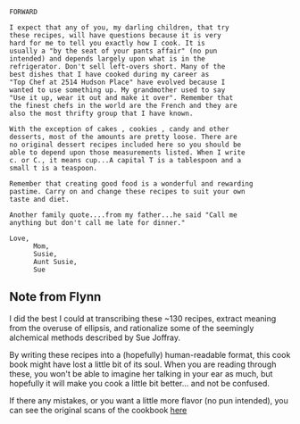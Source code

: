 ```
FORWARD

I expect that any of you, my darling children, that try
these recipes, will have questions because it is very
hard for me to tell you exactly how I cook. It is
usually a "by the seat of your pants affair" (no pun
intended) and depends largely upon what is in the
refrigerator. Don't sell left-overs short. Many of the
best dishes that I have cooked during my career as
"Top Chef at 2514 Hudson Place" have evolved because I
wanted to use something up. My grandmother used to say
"Use it up, wear it out and make it over". Remember that
the finest chefs in the world are the French and they are
also the most thrifty group that I have known.

With the exception of cakes , cookies , candy and other
desserts, most of the amounts are pretty loose. There are
no original dessert recipes included here so you should be
able to depend upon those measurements listed. When I write
c. or C., it means cup...A capital T is a tablespoon and a
small t is a teaspoon.

Remember that creating good food is a wonderful and rewarding
pastime. Carry on and change these recipes to suit your own
taste and diet.

Another family quote....from my father...he said "Call me
anything but don't call me late for dinner."

Love,
      Mom,
      Susie,
      Aunt Susie,
      Sue
```

## Note from Flynn

I did the best I could at transcribing these ~130 recipes, extract meaning from the overuse of ellipsis, and rationalize some of the seemingly alchemical methods described by Sue Joffray. 

By writing these recipes into a (hopefully) human-readable format, this cook book might have lost a little bit of its soul. When you are reading through these, you won't be able to imagine her talking in your ear as much, but hopefully it will make you cook a little bit better... and not be confused.

If there any mistakes, or you want a little more flavor (no pun intended), you can see the original scans of the cookbook [here](original_cookbook.pdf)